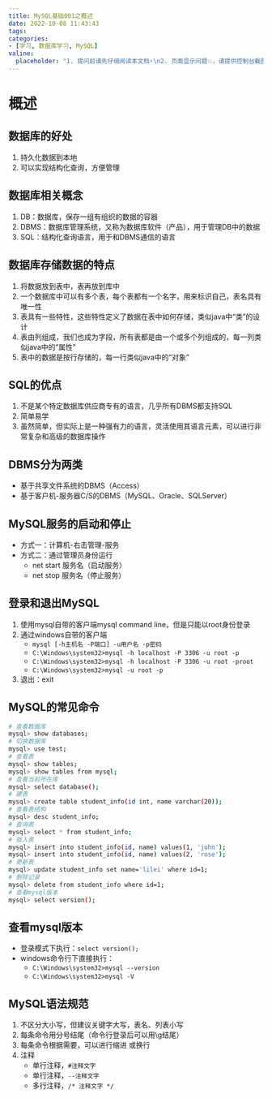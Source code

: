 ```yaml
---
title: MySQL基础001之概述
date: 2022-10-08 11:43:43
tags:
categories:
- [学习, 数据库学习, MySQL]
valine:
  placeholder: "1. 提问前请先仔细阅读本文档⚡\n2. 页面显示问题💥，请提供控制台截图📸或者您的测试网址\n3. 其他任何报错💣，请提供详细描述和截图📸，祝食用愉快💪"
---
```


# 概述

## 数据库的好处
1. 持久化数据到本地
2. 可以实现结构化查询，方便管理

## 数据库相关概念
1. DB：数据库，保存一组有组织的数据的容器
2. DBMS：数据库管理系统，又称为数据库软件（产品），用于管理DB中的数据
3. SQL：结构化查询语言，用于和DBMS通信的语言

## 数据库存储数据的特点
1. 将数据放到表中，表再放到库中
2. 一个数据库中可以有多个表，每个表都有一个名字，用来标识自己，表名具有唯一性
3. 表具有一些特性，这些特性定义了数据在表中如何存储，类似java中“类”的设计
4. 表由列组成，我们也成为字段，所有表都是由一个或多个列组成的，每一列类似java中的“属性”
5. 表中的数据是按行存储的，每一行类似java中的“对象”

## SQL的优点
1. 不是某个特定数据库供应商专有的语言，几乎所有DBMS都支持SQL
2. 简单易学
3. 虽然简单，但实际上是一种强有力的语言，灵活使用其语言元素，可以进行非常复杂和高级的数据库操作

## DBMS分为两类
- 基于共享文件系统的DBMS（Access）
- 基于客户机-服务器C/S的DBMS（MySQL、Oracle、SQLServer）

## MySQL服务的启动和停止
- 方式一：计算机-右击管理-服务
- 方式二：通过管理员身份运行
  - net start 服务名（启动服务）
  - net stop 服务名（停止服务）

## 登录和退出MySQL
1. 使用mysql自带的客户端mysql command line，但是只能以root身份登录
2. 通过windows自带的客户端
   - `mysql [-h主机名 -P端口] -u用户名 -p密码`
   - `C:\Windows\system32>mysql -h localhost -P 3306 -u root -p`
   - `C:\Windows\system32>mysql -h localhost -P 3306 -u root -proot`
   - `C:\Windows\system32>mysql -u root -p`
3. 退出：exit

## MySQL的常见命令
```bash
# 查看数据库
mysql> show databases;
# 切换数据库
mysql> use test;
# 查看表
mysql> show tables;
mysql> show tables from mysql;
# 查看当前所在库
mysql> select database();
# 建表
mysql> create table student_info(id int, name varchar(20));
# 查看表结构
mysql> desc student_info;
# 查询表
mysql> select * from student_info;
# 插入表
mysql> insert into student_info(id, name) values(1, 'john');
mysql> insert into student_info(id, name) values(2, 'rose');
# 更新表
mysql> update student_info set name='lilei' where id=1;
# 删除记录
mysql> delete from student_info where id=1;
# 查看mysql版本
mysql> select version();
```

## 查看mysql版本
- 登录模式下执行：`select version();`
- windows命令行下直接执行：
  - `C:\Windows\system32>mysql --version` 
  - `C:\Windows\system32>mysql -V`

## MySQL语法规范
1. 不区分大小写，但建议关键字大写，表名、列表小写
2. 每条命令用分号结尾（命令行登录后可以用\g结尾）
3. 每条命令根据需要，可以进行缩进 或换行
4. 注释
   - 单行注释，`#注释文字`
   - 单行注释，`--注释文字`
   - 多行注释，`/* 注释文字 */`

